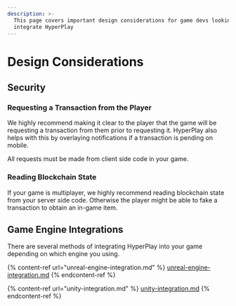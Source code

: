 ```yaml
---
description: >-
  This page covers important design considerations for game devs looking to
  integrate HyperPlay
---
```


# Design Considerations

## Security

### Requesting a Transaction from the Player

We highly recommend making it clear to the player that the game will be requesting a transaction from them prior to requesting it. HyperPlay also helps with this by overlaying notifications if a transaction is pending on mobile.

All requests must be made from client side code in your game.

### Reading Blockchain State

If your game is multiplayer, we highly recommend reading blockchain state from your server side code. Otherwise the player might be able to fake a transaction to obtain an in-game item.

## Game Engine Integrations

There are several methods of integrating HyperPlay into your game depending on which engine you using.

{% content-ref url="unreal-engine-integration.md" %}
[unreal-engine-integration.md](unreal-engine-integration.md)
{% endcontent-ref %}

{% content-ref url="unity-integration.md" %}
[unity-integration.md](unity-integration.md)
{% endcontent-ref %}
